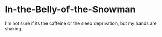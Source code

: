 # In-the-Belly-of-the-Snowman
I'm not sure if its the caffeine or the sleep deprivation, but my hands are shaking.
